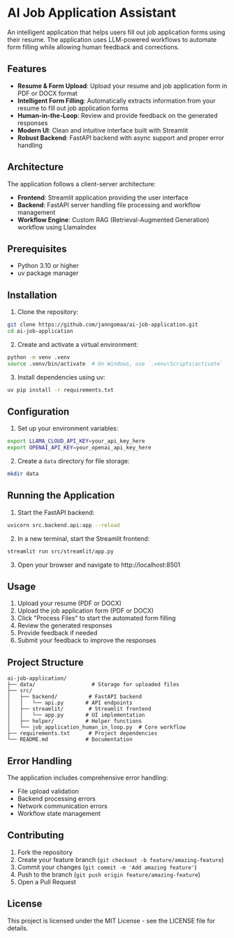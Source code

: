 # AI Job Application Assistant

An intelligent application that helps users fill out job application forms using their resume. The application uses LLM-powered workflows to automate form filling while allowing human feedback and corrections.

## Features

- **Resume & Form Upload**: Upload your resume and job application form in PDF or DOCX format
- **Intelligent Form Filling**: Automatically extracts information from your resume to fill out job application forms
- **Human-in-the-Loop**: Review and provide feedback on the generated responses
- **Modern UI**: Clean and intuitive interface built with Streamlit
- **Robust Backend**: FastAPI backend with async support and proper error handling

## Architecture

The application follows a client-server architecture:

- **Frontend**: Streamlit application providing the user interface
- **Backend**: FastAPI server handling file processing and workflow management
- **Workflow Engine**: Custom RAG (Retrieval-Augmented Generation) workflow using LlamaIndex

## Prerequisites

- Python 3.10 or higher
- uv package manager

## Installation

1. Clone the repository:
```bash
git clone https://github.com/janngomaa/ai-job-application.git
cd ai-job-application
```

2. Create and activate a virtual environment:
```bash
python -m venv .venv
source .venv/bin/activate  # On Windows, use `.venv\Scripts\activate`
```

3. Install dependencies using uv:
```bash
uv pip install -r requirements.txt
```

## Configuration

1. Set up your environment variables:
```bash
export LLAMA_CLOUD_API_KEY=your_api_key_here
export OPENAI_API_KEY=your_openai_api_key_here
```

2. Create a `data` directory for file storage:
```bash
mkdir data
```

## Running the Application

1. Start the FastAPI backend:
```bash
uvicorn src.backend.api:app --reload
```

2. In a new terminal, start the Streamlit frontend:
```bash
streamlit run src/streamlit/app.py
```

3. Open your browser and navigate to http://localhost:8501

## Usage

1. Upload your resume (PDF or DOCX)
2. Upload the job application form (PDF or DOCX)
3. Click "Process Files" to start the automated form filling
4. Review the generated responses
5. Provide feedback if needed
6. Submit your feedback to improve the responses

## Project Structure

```
ai-job-application/
├── data/                  # Storage for uploaded files
├── src/
│   ├── backend/          # FastAPI backend
│   │   └── api.py       # API endpoints
│   ├── streamlit/        # Streamlit frontend
│   │   └── app.py       # UI implementation
│   ├── helper/          # Helper functions
│   └── job_application_human_in_loop.py  # Core workflow
├── requirements.txt      # Project dependencies
└── README.md            # Documentation
```

## Error Handling

The application includes comprehensive error handling:
- File upload validation
- Backend processing errors
- Network communication errors
- Workflow state management

## Contributing

1. Fork the repository
2. Create your feature branch (`git checkout -b feature/amazing-feature`)
3. Commit your changes (`git commit -m 'Add amazing feature'`)
4. Push to the branch (`git push origin feature/amazing-feature`)
5. Open a Pull Request

## License

This project is licensed under the MIT License - see the LICENSE file for details.
